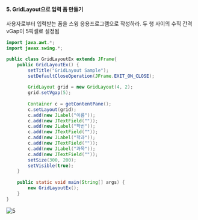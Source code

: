 #### 5. GridLayout으로 입력 폼 만들기
사용자로부터 입력받는 폼을 스윙 응용프로그램으로 작성하라. 두 행 사이의 수직 간격 vGap이 5픽셀로 설정됨
```java
import java.awt.*;
import javax.swing.*;

public class GridLayoutEx extends JFrame{
	public GridLayoutEx() {
		setTitle("GridLayout Sample");
		setDefaultCloseOperation(JFrame.EXIT_ON_CLOSE);
		
		GridLayout grid = new GridLayout(4, 2);
		grid.setVgap(5);
		
		Container c = getContentPane();
		c.setLayout(grid);
		c.add(new JLabel("이름"));
		c.add(new JTextField(""));
		c.add(new JLabel("학번"));
		c.add(new JTextField(""));
		c.add(new JLabel("학과"));
		c.add(new JTextField(""));
		c.add(new JLabel("과목"));
		c.add(new JTextField(""));
		setSize(300, 200);
		setVisible(true);
	}
	
	public static void main(String[] args) {
		new GridLayoutEx();
	}
}
```

![5](https://user-images.githubusercontent.com/66901172/91925322-b7abbf80-ed0f-11ea-8a96-e8f292a78e59.PNG)
